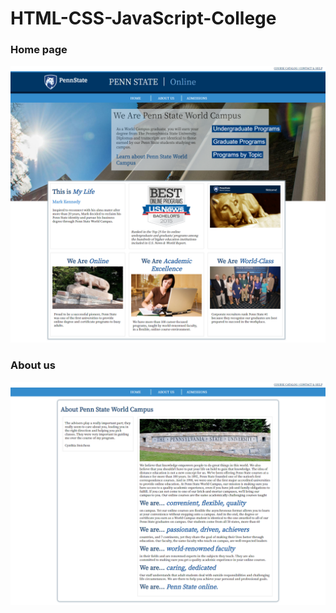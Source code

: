 # HTML-CSS-JavaScript-College

<h3>Home page</h3>

<img src="Home.png">

<h3>About us</h3>

<img src="About Us.png">          
